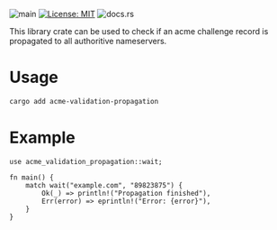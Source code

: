 ![main](https://github.com/paulusminus/transip/actions/workflows/rust.yml/badge.svg)
[![License: MIT](https://img.shields.io/badge/License-MIT-yellow.svg)](https://opensource.org/licenses/MIT)
![docs.rs](https://img.shields.io/docsrs/transip)

This library crate can be used to check if an acme challenge record is propagated to all authoritive nameservers.


# Usage

```bash
cargo add acme-validation-propagation
```

# Example

```no_run
use acme_validation_propagation::wait;

fn main() {
    match wait("example.com", "89823875") {
        Ok(_) => println!("Propagation finished"),
        Err(error) => eprintln!("Error: {error}"),
    }
}
```
